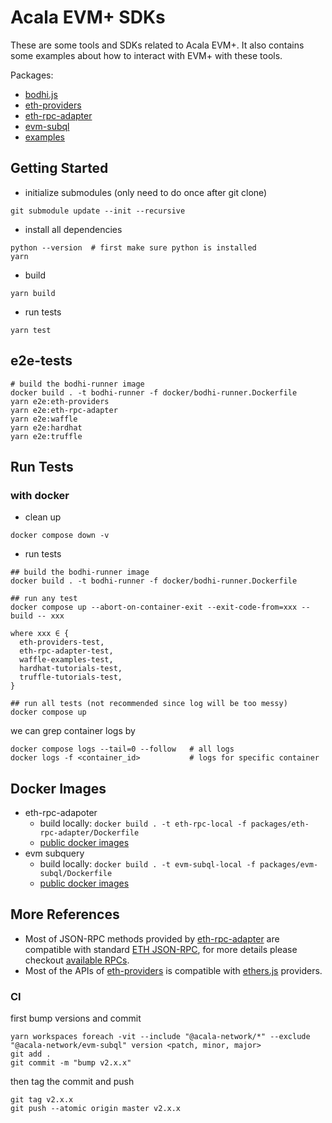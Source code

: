 # Acala EVM+ SDKs
These are some tools and SDKs related to Acala EVM+. It also contains some examples about how to interact with EVM+ with these tools.

Packages:
- [bodhi.js](./packages/bodhi)
- [eth-providers](./packages/eth-providers)
- [eth-rpc-adapter](./packages/eth-rpc-adapter)
- [evm-subql](./packages/evm-subql)
- [examples](./examples)

## Getting Started
- initialize submodules (only need to do once after git clone)
```
git submodule update --init --recursive
```

- install all dependencies
```
python --version  # first make sure python is installed
yarn
```

- build
```
yarn build
```

- run tests
```
yarn test
```

## e2e-tests
```
# build the bodhi-runner image
docker build . -t bodhi-runner -f docker/bodhi-runner.Dockerfile
yarn e2e:eth-providers
yarn e2e:eth-rpc-adapter
yarn e2e:waffle
yarn e2e:hardhat
yarn e2e:truffle
```

## Run Tests
### with docker
- clean up
```
docker compose down -v
```

- run tests
```
## build the bodhi-runner image
docker build . -t bodhi-runner -f docker/bodhi-runner.Dockerfile

## run any test
docker compose up --abort-on-container-exit --exit-code-from=xxx --build -- xxx

where xxx ∈ {
  eth-providers-test,
  eth-rpc-adapter-test,
  waffle-examples-test,
  hardhat-tutorials-test,
  truffle-tutorials-test,
}

## run all tests (not recommended since log will be too messy)
docker compose up
```

we can grep container logs by
```
docker compose logs --tail=0 --follow   # all logs
docker logs -f <container_id>           # logs for specific container
```

## Docker Images
- eth-rpc-adapoter
  - build locally: `docker build . -t eth-rpc-local -f packages/eth-rpc-adapter/Dockerfile`
  - [public docker images](https://hub.docker.com/r/acala/eth-rpc-adapter/tags)
- evm subquery
  - build locally: `docker build . -t evm-subql-local -f packages/evm-subql/Dockerfile`
  - [public docker images](https://hub.docker.com/r/acala/evm-subql/tags)

## More References
- Most of JSON-RPC methods provided by [eth-rpc-adapter](./packages/eth-rpc-adapter/) are compatible with standard [ETH JSON-RPC](https://ethereum.org/en/developers/docs/apis/json-rpc/), for more details please checkout [available RPCs](./packages/eth-rpc-adapter/README.md#available-rpcs).
- Most of the APIs of [eth-providers](./packages/eth-providers/) is compatible with [ethers.js](https://docs.ethers.io/v5/single-page/) providers.

### CI
first bump versions and commit
```
yarn workspaces foreach -vit --include "@acala-network/*" --exclude "@acala-network/evm-subql" version <patch, minor, major>
git add .
git commit -m "bump v2.x.x"
```

then tag the commit and push
```
git tag v2.x.x
git push --atomic origin master v2.x.x
```


